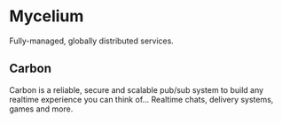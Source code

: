 # Mycelium

Fully-managed, globally distributed services.

## Carbon

Carbon is a reliable, secure and scalable pub/sub system to build any realtime experience you can think of... Realtime chats, delivery systems, games and more.
